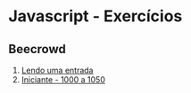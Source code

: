 # Javascript - Exercícios

## Beecrowd

1. [Lendo uma entrada](beecrowd/lendo-entrada.md)
1. [Iniciante - 1000 a 1050](beecrowd/bee-iniciante-1000-1050.md)

